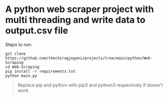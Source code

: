 # A python web scraper project with multi threading and write data to output.csv file

Steps to run:

```
git clone https://github.com/thechiragjogani/projects/tree/main/python/Web-Scraping
cd Web-Scraping
pip install -r requirements.txt
python main.py
```

> Replace pip and python with pip3 and python3 respectively if doesn't work.
